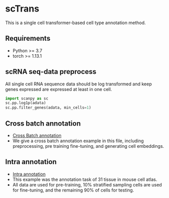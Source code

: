 # scTrans
This is a single cell transformer-based cell type annotation method.

## Requirements
+ Python >= 3.7
+ torch >= 1.13.1

## scRNA seq-data preprocess
All single cell RNA sequence data should be log transformed and keep genes expressed are expressed at least in one cell.
```py
import scanpy as sc
sc.pp.log1p(adata)
sc.pp.filter_genes(adata, min_cells=1)
```

## Cross batch annotation
- [Cross Batch annotation](train_crossbatch_multi_reference.py)
- We give a cross batch annotation example in this file, including preprocessing, pre training fine-tuning, and generating cell embeddings.

## Intra annotation
- [Intra annotation](train_intra.py)
- This example was the annotation task of 31 tissue in mouse cell atlas.
- All data are used for pre-training, 10% stratified sampling cells are used for fine-tuning, and the remaining 90% of cells for testing.
